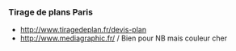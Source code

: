 ### Tirage de plans Paris 

* http://www.tiragedeplan.fr/devis-plan
* http://www.mediagraphic.fr/ / Bien pour NB mais couleur cher